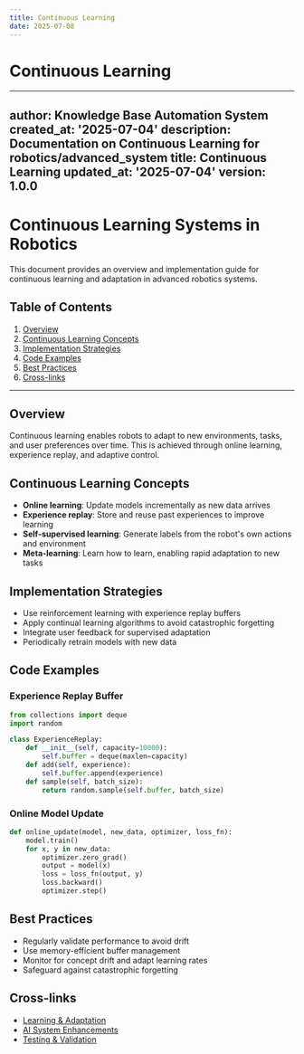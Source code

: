 ```yaml
---
title: Continuous Learning
date: 2025-07-08
---
```


# Continuous Learning

---
author: Knowledge Base Automation System
created_at: '2025-07-04'
description: Documentation on Continuous Learning for robotics/advanced_system
title: Continuous Learning
updated_at: '2025-07-04'
version: 1.0.0
---

# Continuous Learning Systems in Robotics

This document provides an overview and implementation guide for continuous learning and adaptation in advanced robotics systems.

## Table of Contents
1. [Overview](#overview)
2. [Continuous Learning Concepts](#continuous-learning-concepts)
3. [Implementation Strategies](#implementation-strategies)
4. [Code Examples](#code-examples)
5. [Best Practices](#best-practices)
6. [Cross-links](#cross-links)

---

## Overview

Continuous learning enables robots to adapt to new environments, tasks, and user preferences over time. This is achieved through online learning, experience replay, and adaptive control.

## Continuous Learning Concepts
- **Online learning**: Update models incrementally as new data arrives
- **Experience replay**: Store and reuse past experiences to improve learning
- **Self-supervised learning**: Generate labels from the robot's own actions and environment
- **Meta-learning**: Learn how to learn, enabling rapid adaptation to new tasks

## Implementation Strategies
- Use reinforcement learning with experience replay buffers
- Apply continual learning algorithms to avoid catastrophic forgetting
- Integrate user feedback for supervised adaptation
- Periodically retrain models with new data

## Code Examples

### Experience Replay Buffer
```python
from collections import deque
import random

class ExperienceReplay:
    def __init__(self, capacity=10000):
        self.buffer = deque(maxlen=capacity)
    def add(self, experience):
        self.buffer.append(experience)
    def sample(self, batch_size):
        return random.sample(self.buffer, batch_size)
```

### Online Model Update
```python
def online_update(model, new_data, optimizer, loss_fn):
    model.train()
    for x, y in new_data:
        optimizer.zero_grad()
        output = model(x)
        loss = loss_fn(output, y)
        loss.backward()
        optimizer.step()
```

## Best Practices
- Regularly validate performance to avoid drift
- Use memory-efficient buffer management
- Monitor for concept drift and adapt learning rates
- Safeguard against catastrophic forgetting

## Cross-links
- [Learning & Adaptation](./learning/README.md)
- [AI System Enhancements](../../ai_system_enhancements.md)
- [Testing & Validation](./testing.md)
